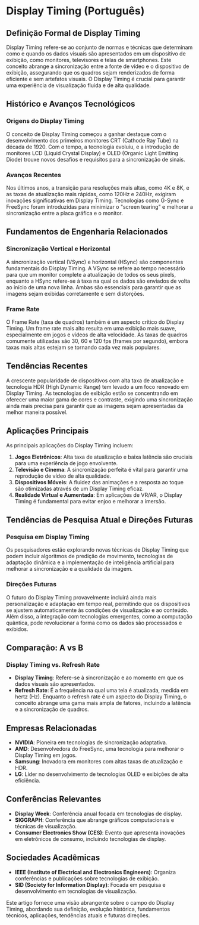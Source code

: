 # Display Timing (Português)

## Definição Formal de Display Timing

Display Timing refere-se ao conjunto de normas e técnicas que determinam como e quando os dados visuais são apresentados em um dispositivo de exibição, como monitores, televisores e telas de smartphones. Este conceito abrange a sincronização entre a fonte de vídeo e o dispositivo de exibição, assegurando que os quadros sejam renderizados de forma eficiente e sem artefatos visuais. O Display Timing é crucial para garantir uma experiência de visualização fluida e de alta qualidade.

## Histórico e Avanços Tecnológicos

### Origens do Display Timing

O conceito de Display Timing começou a ganhar destaque com o desenvolvimento dos primeiros monitores CRT (Cathode Ray Tube) na década de 1920. Com o tempo, a tecnologia evoluiu, e a introdução de monitores LCD (Liquid Crystal Display) e OLED (Organic Light Emitting Diode) trouxe novos desafios e requisitos para a sincronização de sinais.

### Avanços Recentes

Nos últimos anos, a transição para resoluções mais altas, como 4K e 8K, e as taxas de atualização mais rápidas, como 120Hz e 240Hz, exigiram inovações significativas em Display Timing. Tecnologias como G-Sync e FreeSync foram introduzidas para minimizar o "screen tearing" e melhorar a sincronização entre a placa gráfica e o monitor.

## Fundamentos de Engenharia Relacionados

### Sincronização Vertical e Horizontal

A sincronização vertical (VSync) e horizontal (HSync) são componentes fundamentais do Display Timing. A VSync se refere ao tempo necessário para que um monitor complete a atualização de todos os seus pixels, enquanto a HSync refere-se à taxa na qual os dados são enviados de volta ao início de uma nova linha. Ambas são essenciais para garantir que as imagens sejam exibidas corretamente e sem distorções.

### Frame Rate

O Frame Rate (taxa de quadros) também é um aspecto crítico do Display Timing. Um frame rate mais alto resulta em uma exibição mais suave, especialmente em jogos e vídeos de alta velocidade. As taxas de quadros comumente utilizadas são 30, 60 e 120 fps (frames por segundo), embora taxas mais altas estejam se tornando cada vez mais populares.

## Tendências Recentes

A crescente popularidade de dispositivos com alta taxa de atualização e tecnologia HDR (High Dynamic Range) tem levado a um foco renovado em Display Timing. As tecnologias de exibição estão se concentrando em oferecer uma maior gama de cores e contraste, exigindo uma sincronização ainda mais precisa para garantir que as imagens sejam apresentadas da melhor maneira possível.

## Aplicações Principais

As principais aplicações do Display Timing incluem:

1. **Jogos Eletrônicos**: Alta taxa de atualização e baixa latência são cruciais para uma experiência de jogo envolvente.
2. **Televisão e Cinema**: A sincronização perfeita é vital para garantir uma reprodução de vídeo de alta qualidade.
3. **Dispositivos Móveis**: A fluidez das animações e a resposta ao toque são otimizadas através de um Display Timing eficaz.
4. **Realidade Virtual e Aumentada**: Em aplicações de VR/AR, o Display Timing é fundamental para evitar enjoo e melhorar a imersão.

## Tendências de Pesquisa Atual e Direções Futuras

### Pesquisa em Display Timing

Os pesquisadores estão explorando novas técnicas de Display Timing que podem incluir algoritmos de predição de movimento, tecnologias de adaptação dinâmica e a implementação de inteligência artificial para melhorar a sincronização e a qualidade da imagem.

### Direções Futuras

O futuro do Display Timing provavelmente incluirá ainda mais personalização e adaptação em tempo real, permitindo que os dispositivos se ajustem automaticamente às condições de visualização e ao conteúdo. Além disso, a integração com tecnologias emergentes, como a computação quântica, pode revolucionar a forma como os dados são processados e exibidos.

## Comparação: A vs B

### Display Timing vs. Refresh Rate

- **Display Timing**: Refere-se à sincronização e ao momento em que os dados visuais são apresentados.
- **Refresh Rate**: É a frequência na qual uma tela é atualizada, medida em hertz (Hz). Enquanto o refresh rate é um aspecto do Display Timing, o conceito abrange uma gama mais ampla de fatores, incluindo a latência e a sincronização de quadros.

## Empresas Relacionadas

- **NVIDIA**: Pioneira em tecnologias de sincronização adaptativa.
- **AMD**: Desenvolvedora do FreeSync, uma tecnologia para melhorar o Display Timing em jogos.
- **Samsung**: Inovadora em monitores com altas taxas de atualização e HDR.
- **LG**: Líder no desenvolvimento de tecnologias OLED e exibições de alta eficiência.

## Conferências Relevantes

- **Display Week**: Conferência anual focada em tecnologias de display.
- **SIGGRAPH**: Conferência que abrange gráficos computacionais e técnicas de visualização.
- **Consumer Electronics Show (CES)**: Evento que apresenta inovações em eletrônicos de consumo, incluindo tecnologias de display.

## Sociedades Acadêmicas

- **IEEE (Institute of Electrical and Electronics Engineers)**: Organiza conferências e publicações sobre tecnologias de exibição.
- **SID (Society for Information Display)**: Focada em pesquisa e desenvolvimento em tecnologias de visualização.

Este artigo fornece uma visão abrangente sobre o campo do Display Timing, abordando sua definição, evolução histórica, fundamentos técnicos, aplicações, tendências atuais e futuras direções.